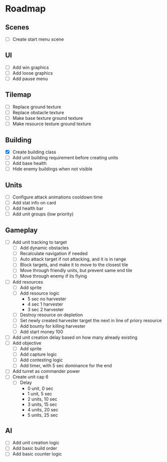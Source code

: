 # Roadmap

## Scenes

- [ ] Create start menu scene

## UI

- [ ] Add win graphics
- [ ] Add loose graphics
- [ ] Add pause menu

## Tilemap

- [ ] Replace ground texture
- [ ] Replace obstacle texture
- [ ] Make base texture ground texture
- [ ] Make resource texture ground texture

## Building

- [x] Create building class
- [ ] Add unit building requirement before creating units
- [ ] Add base health
- [ ] Hide enemy buildings when not visible

## Units

- [ ] Configure attack animations cooldown time
- [ ] Add stat info on card
- [ ] Add health bar
- [ ] Add unit groups (low priority)

## Gameplay

- [ ] Add unit tracking to target
  - [ ] Add dynamic obstacles
  - [ ] Recalculate navigation if needed
  - [ ] Auto attack target if not attacking, and it is in range
  - [ ] Block targets, and make it to move to the closest tile
  - [ ] Move through friendly units, but prevent same end tile
  - [ ] Move through enemy if its flying
- [ ] Add resources
  - [ ] Add sprite
  - [ ] Add resource logic
    - 5 sec no harvester
    - 4 sec 1 harvester
    - 3 sec 2 harvester
  - [ ] Destroy resource on depletion
  - [ ] Set newly created harvester target the next in line of priory resource
  - [ ] Add bounty for killing harvester
  - [ ] Add start money 100
- [ ] Add unit creation delay based on how many already existing
- [ ] Add objective
  - [ ] Add sprite
  - [ ] Add capture logic
  - [ ] Add contesting logic
  - [ ] Add timer, with 5 sec dominance for the end
- [ ] Add turret as commander power
- [ ] Create unit cap 6
  - [ ] Delay
    - 0 unit, 0 sec
    - 1 unit, 5 sec
    - 2 units, 10 sec
    - 3 units, 15 sec
    - 4 units, 20 sec
    - 5 units, 25 sec
    
## AI

- [ ] Add unit creation logic
- [ ] Add basic build order
- [ ] Add basic counter logic